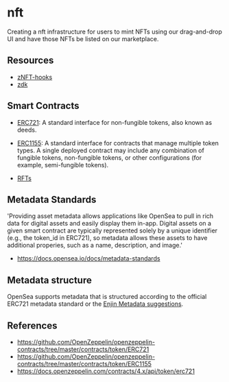 # nft

Creating a nft infrastructure for users to mint NFTs using our drag-and-drop UI and have those NFTs be listed on our marketplace.

## Resources

* [zNFT-hooks](https://www.npmjs.com/package/@levinhs/nft-hooks)
* [zdk](https://www.npmjs.com/package/@levinhs/zdk)

## Smart Contracts 

* [ERC721](https://eips.ethereum.org/EIPS/eip-721): A standard interface for non-fungible tokens, also known as deeds.
 
* [ERC1155](https://0xjac.github.io/EIPs/EIPS/eip-1155): A standard interface for contracts that manage multiple token types. A single deployed contract may include any combination of fungible tokens, non-fungible tokens, or other configurations (for example, semi-fungible tokens).

* [RFTs](https://github.com/ethereum/EIPs/issues/1634)

## Metadata Standards

'Providing asset metadata allows applications like OpenSea to pull in rich data for digital assets and easily display them in-app. Digital assets on a given smart contract are typically represented solely by a unique identifier (e.g., the token_id in ERC721), so metadata allows these assets to have additional properies, such as a name, description, and image.'

* https://docs.opensea.io/docs/metadata-standards


## Metadata structure

OpenSea supports metadata that is structured according to the official ERC721 metadata standard or the [Enjin Metadata suggestions](https://github.com/ethereum/EIPs/blob/master/EIPS/eip-1155.md#erc-1155-metadata-uri-json-schema).

## References

* https://github.com/OpenZeppelin/openzeppelin-contracts/tree/master/contracts/token/ERC721
* https://github.com/OpenZeppelin/openzeppelin-contracts/tree/master/contracts/token/ERC1155
* https://docs.openzeppelin.com/contracts/4.x/api/token/erc721
